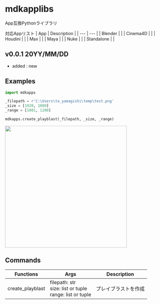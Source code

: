 # mdkapplibs
App互換Pythonライブラリ

対応Appリスト
| App | Description |
| --- | --- |
| Blender | |
| Cinema4D | |
| Houdini | |
| Max | |
| Maya | |
| Nuke | |
| Standalone | |


## v0.0.1 20YY/MM/DD
- added : new

## Examples
```python
import mdkapps

_filepath = r'C:\Users\ta_yamagishi\temp\test.png'
_size = [1920, 1080]
_range = [1001, 1200]

mdkapps.create_playblast(_filepath, _size, _range)
```
<img width="400" src="https://i.gyazo.com/395cadc7f2596a3bb8e4d7a36861b3e2.png">


## Commands
| Functions | Args | Description |
| --- | --- | --- |
| create_playblast | filepath: str<br>size: list or tuple<br>range: list or tuple | プレイブラストを作成 |